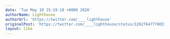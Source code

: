 ```yaml
---
date: 'Tue May 19 15:19:18 +0000 2020'
authorName: Lighthouse
authorUrl: 'https://twitter.com/____lighthouse'
originalPost: 'https://twitter.com/____lighthouse/status/1262764777803149316'
layout: like
---
```

